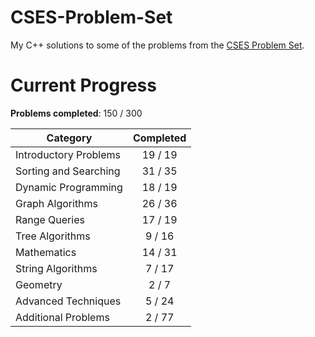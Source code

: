 # CSES-Problem-Set

My C++ solutions to some of the problems from the [CSES Problem Set](https://cses.fi/problemset/).

# Current Progress

**Problems completed**: 150 / 300

| Category              | Completed |
| --------------------- | :-------: |
| Introductory Problems |  19 / 19  |
| Sorting and Searching |  31 / 35  |
| Dynamic Programming   |  18 / 19  |
| Graph Algorithms      |  26 / 36  |
| Range Queries         |  17 / 19  |
| Tree Algorithms       |   9 / 16  |
| Mathematics           |  14 / 31  |
| String Algorithms     |   7 / 17  |
| Geometry              |   2 / 7   |
| Advanced Techniques   |   5 / 24  |
| Additional Problems   |   2 / 77  |
